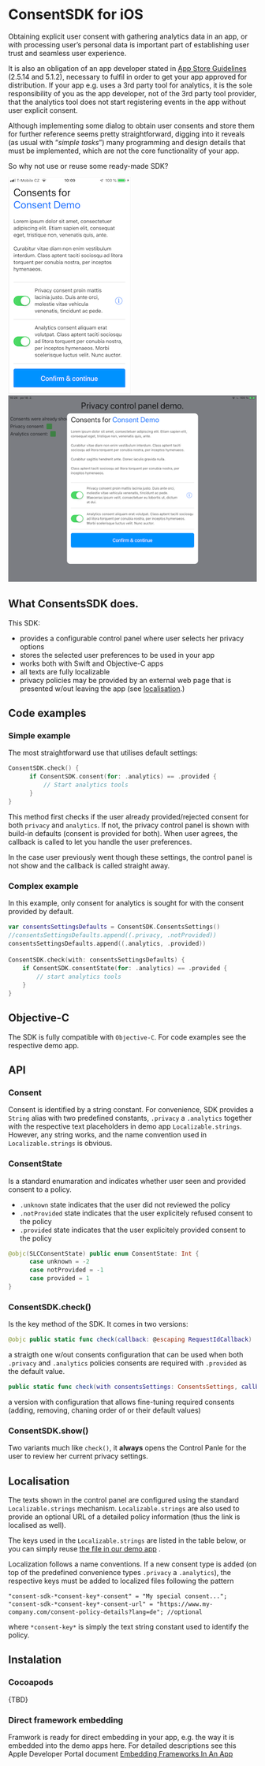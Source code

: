 # ConsentSDK for iOS

Obtaining explicit user consent with gathering analytics data in an app, or with processing user’s personal data is important part of establishing user trust and seamless user experience.

It is also an obligation of an app developer stated in [App Store Guidelines](https://developer.apple.com/app-store/review/guidelines/) (2.5.14 and 5.1.2), necessary to fulfil in order to get your app approved for distribution. If your app e.g. uses a 3rd party tool for analytics, it is the sole responsibility of you as the app developer, not of the 3rd party tool provider, that the analytics tool does not start registering events in the app without user explicit consent.

Although implementing some dialog to obtain user consents and store them for further reference seems pretty straightforward, digging into it reveals (as usual with “_simple tasks_”) many programming and design details that must be implemented, which are not the core functionality of your app. 

So why not use or reuse some ready-made SDK?

[![iPhone Screenshot](readme-media/ConsentSDK-Screenshot-iPhone-thumbnail.png)](readme-media/ConsentSDK-Screenshot-iPhone.png) &nbsp;&nbsp;&nbsp;&nbsp;&nbsp; [![iPad Screenshot](readme-media/ConsentSDK-Screenshot-iPad-thumbnail.png)](readme-media/ConsentSDK-Screenshot-iPad.png)

## What ConsentsSDK does. 

This SDK:
- provides a configurable control panel where user selects her privacy options
- stores the selected user preferences to be used in your app
- works both with Swift and Objective-C apps
- all texts are fully localizable
- privacy policies may be provided by an external web page that is presented w/out leaving the app (see [localisation](#localisation).)

## Code examples
### Simple example 
The most straightforward use that utilises default settings:
```swift
ConsentSDK.check() {
      if ConsentSDK.consent(for: .analytics) == .provided {
          // Start analytics tools
      }
}
```

This method first checks if the user already provided/rejected consent for both `privacy` and `analytics`. If not, the privacy control panel is shown with build-in defaults (consent is provided for both). When user agrees, the callback is called to let you handle the user preferences. 

In the case user previously went though these settings, the control panel is not show and the callback is called straight away.

### Complex example 

In this example, only consent for analytics is sought for with the consent provided by default.

```swift
var consentsSettingsDefaults = ConsentSDK.ConsentsSettings()
//consentsSettingsDefaults.append((.privacy, .notProvided)) 
consentsSettingsDefaults.append((.analytics, .provided))

ConsentSDK.check(with: consentsSettingsDefaults) {
    if ConsentSDK.consentState(for: .analytics) == .provided {
        // start analytics tools
    }
}
```

## Objective-C
The SDK is fully compatible with `Objective-C`. For code examples see the respective demo app.

## API

### Consent
Consent is identified by a string constant. For convenience, SDK provides a `String` alias with two predefined constants, `.privacy` a `.analytics` together with the respective text placeholders in demo app `Localizable.strings`. However, any string works, and the name convention used in `Localizable.strings` is obvious.

### ConsentState
Is a standard enumaration and indicates whether user seen and provided consent to a policy.
- `.unknown` state indicates that the user did not reviewed the policy
- `.notProvided` state indicates that the user explicitely refused consent to the policy
- `.provided` state indicates that the user explicitely provided consent to the policy 
```swift
@objc(SLCConsentState) public enum ConsentState: Int {
      case unknown = -2
      case notProvided = -1
      case provided = 1
}
```
### ConsentSDK.check()
Is the key method of the SDK. It comes in two versions:

```swift
@objc public static func check(callback: @escaping RequestIdCallback)
``` 
a straigth one w/out consents configuration that can be used when both `.privacy` and `.analytics` policies consents are required with `.provided` as the default value. 

```swift
public static func check(with consentsSettings: ConsentsSettings, callback: @escaping RequestIdCallback)
```  
a version with configuration that allows fine-tuning required consents (adding, removing, chaning order of or their default values) 

### ConsentSDK.show()
Two variants much like `check()`, it **always** opens the Control Panle for the user to review her current privacy settings.

## Localisation
The texts shown in the control panel are configured using the standard `Localizable.strings` mechanism. `Localizable.strings`  are also used to provide an optional URL of a detailed policy information (thus the link is localised as well).

The keys used in the `Localizable.strings` are listed in the table below, or you can simply reuse [the file in our demo app](ConsentSDKDemo/ConsentSDKDemo/Base.lproj/Localizable.strings) .

Localization follows a name conventions. If a new consent type is added (on top of the predefined convenience types `.privacy` a `.analytics`), the respective keys must be added to localized files following the pattern

```
"consent-sdk-*consent-key*-consent" = "My special consent...";
"consent-sdk-*consent-key*-consent-url" = "https://www.my-company.com/consent-policy-details?lang=de"; //optional
```

where `*consent-key*` is simply the text string constant used to identify the policy.

## Instalation
### Cocoapods
{TBD}
### Direct framework embedding
Framwork is ready for direct embedding in your app, e.g. the way it is embedded into the demo apps here. For detailed descriptions see this Apple Developer Portal document [Embedding Frameworks In An App](https://developer.apple.com/library/archive/technotes/tn2435/_index.html)
